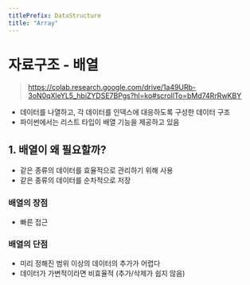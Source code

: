 ```yaml
---
titlePrefix: DataStructure
title: "Array"
---
```


# 자료구조 - 배열

> https://colab.research.google.com/drive/1a49URb-3oN0qXleYL5_hbiZYDSE7BPgs?hl=ko#scrollTo=bMd74RrRwKBY

- 데이터를 나열하고, 각 데이터를 인덱스에 대응하도록 구성한 데이터 구조
- 파이썬에서는 리스트 타입이 배열 기능을 제공하고 있음

## 1. 배열이 왜 필요할까?

- 같은 종류의 데이터를 효율적으로 관리하기 위해 사용
- 같은 종류의 데이터를 순차적으로 저장

### 배열의 장점

- 빠른 접근

### 배열의 단점

- 미리 정해진 범위 이상의 데이터의 추가가 어렵다
- 데이터가 가변적이라면 비효율적 (추가/삭제가 쉽지 않음)
